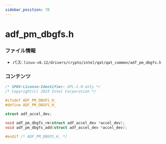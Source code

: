 ```yaml
---
sidebar_position: 78
---
```

# adf_pm_dbgfs.h

### ファイル情報

- パス: `linux-v6.12/drivers/crypto/intel/qat/qat_common/adf_pm_dbgfs.h`

### コンテンツ

```h
/* SPDX-License-Identifier: GPL-2.0-only */
/* Copyright(c) 2023 Intel Corporation */

#ifndef ADF_PM_DBGFS_H_
#define ADF_PM_DBGFS_H_

struct adf_accel_dev;

void adf_pm_dbgfs_rm(struct adf_accel_dev *accel_dev);
void adf_pm_dbgfs_add(struct adf_accel_dev *accel_dev);

#endif /* ADF_PM_DBGFS_H_ */

```
